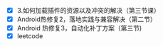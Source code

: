 - [x] 3.如何加载插件的资源以及冲突的解决（第三节课）
- [x] Android热修复2，落地实践与兼容解决（第二节）
- [x] Android 热修复3，自动化补丁方案（第三节)
- [x] leetcode